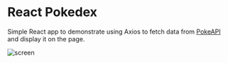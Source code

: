 # React Pokedex

Simple React app to demonstrate using Axios to fetch data from [PokeAPI](http://pokeapi.co) and display it on the page.

![screen](https://raw.githubusercontent.com/nTamura/react-pokedex/master/src/screen.png)
